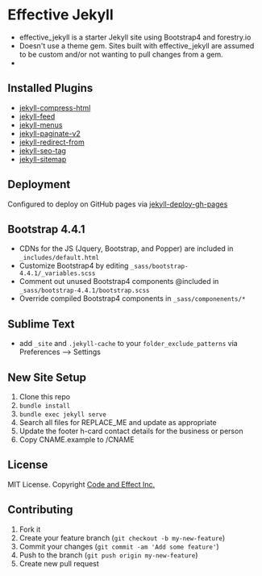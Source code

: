 # Effective Jekyll

- effective_jekyll is a starter Jekyll site using Bootstrap4 and forestry.io
- Doesn't use a theme gem. Sites built with effective_jekyll are assumed to be custom and/or not wanting to pull changes from a gem.
-

## Installed Plugins

- [jekyll-compress-html](https://github.com/penibelst/jekyll-compress-html)
- [jekyll-feed](https://github.com/jekyll/jekyll-feed)
- [jekyll-menus](https://github.com/forestryio/jekyll-menus)
- [jekyll-paginate-v2](https://github.com/sverrirs/jekyll-paginate-v2)
- [jekyll-redirect-from](https://github.com/jekyll/jekyll-redirect-from)
- [jekyll-seo-tag](https://github.com/jekyll/jekyll-seo-tag)
- [jekyll-sitemap](https://github.com/jekyll/jekyll-sitemap)

## Deployment

Configured to deploy on GitHub pages via [jekyll-deploy-gh-pages](https://github.com/marketplace/actions/jekyll-deploy-gh-pages)

## Bootstrap 4.4.1

- CDNs for the JS (Jquery, Bootstrap, and Popper) are included in `_includes/default.html`
- Customize Bootstrap4 by editing `_sass/bootstrap-4.4.1/_variables.scss`
- Comment out unused Bootstrap4 components @included in `_sass/bootstrap-4.4.1/bootstrap.scss`
- Override compiled Bootstrap4 components in `_sass/componenents/*`

## Sublime Text

- add `_site` and `.jekyll-cache` to your `folder_exclude_patterns` via Preferences --> Settings

## New Site Setup

1. Clone this repo
2. `bundle install`
3. `bundle exec jekyll serve`
4. Search all files for REPLACE_ME and update as appropriate
5. Update the footer h-card contact details for the business or person
6. Copy CNAME.example to /CNAME

## License

MIT License.  Copyright [Code and Effect Inc.](http://www.codeandeffect.com/)

## Contributing

1. Fork it
2. Create your feature branch (`git checkout -b my-new-feature`)
3. Commit your changes (`git commit -am 'Add some feature'`)
4. Push to the branch (`git push origin my-new-feature`)
5. Create new pull request
